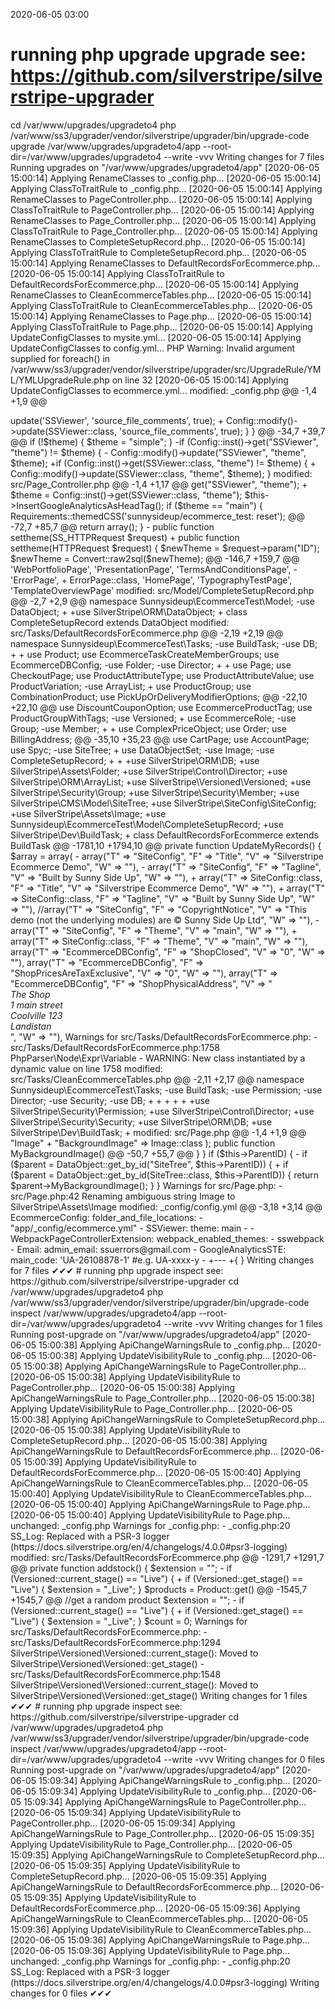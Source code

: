 2020-06-05 03:00

# running php upgrade upgrade see: https://github.com/silverstripe/silverstripe-upgrader
cd /var/www/upgrades/upgradeto4
php /var/www/ss3/upgrader/vendor/silverstripe/upgrader/bin/upgrade-code upgrade /var/www/upgrades/upgradeto4/app  --root-dir=/var/www/upgrades/upgradeto4 --write -vvv
Writing changes for 7 files
Running upgrades on "/var/www/upgrades/upgradeto4/app"
[2020-06-05 15:00:14] Applying RenameClasses to _config.php...
[2020-06-05 15:00:14] Applying ClassToTraitRule to _config.php...
[2020-06-05 15:00:14] Applying RenameClasses to PageController.php...
[2020-06-05 15:00:14] Applying ClassToTraitRule to PageController.php...
[2020-06-05 15:00:14] Applying RenameClasses to Page_Controller.php...
[2020-06-05 15:00:14] Applying ClassToTraitRule to Page_Controller.php...
[2020-06-05 15:00:14] Applying RenameClasses to CompleteSetupRecord.php...
[2020-06-05 15:00:14] Applying ClassToTraitRule to CompleteSetupRecord.php...
[2020-06-05 15:00:14] Applying RenameClasses to DefaultRecordsForEcommerce.php...
[2020-06-05 15:00:14] Applying ClassToTraitRule to DefaultRecordsForEcommerce.php...
[2020-06-05 15:00:14] Applying RenameClasses to CleanEcommerceTables.php...
[2020-06-05 15:00:14] Applying ClassToTraitRule to CleanEcommerceTables.php...
[2020-06-05 15:00:14] Applying RenameClasses to Page.php...
[2020-06-05 15:00:14] Applying ClassToTraitRule to Page.php...
[2020-06-05 15:00:14] Applying UpdateConfigClasses to mysite.yml...
[2020-06-05 15:00:14] Applying UpdateConfigClasses to config.yml...
PHP Warning:  Invalid argument supplied for foreach() in /var/www/ss3/upgrader/vendor/silverstripe/upgrader/src/UpgradeRule/YML/YMLUpgradeRule.php on line 32
[2020-06-05 15:00:14] Applying UpdateConfigClasses to ecommerce.yml...
modified:	_config.php
@@ -1,4 +1,9 @@
 <?php
+
+use SilverStripe\Control\Director;
+use SilverStripe\Core\Config\Config;
+use SilverStripe\View\SSViewer;
+use SilverStripe\Control\Controller;

 global $project;
 $project = 'app';
@@ -17,7 +22,7 @@
 else {
 //      BasicAuth::protect_entire_site();
         if(Director::isDev()) {
-                Config::modify()->update('SSViewer', 'source_file_comments', true);
+                Config::modify()->update(SSViewer::class, 'source_file_comments', true);
         }
 }

@@ -34,7 +39,7 @@
 if (!$theme) {
     $theme = "simple";
 }
-if (Config::inst()->get("SSViewer", "theme") != $theme) {
-    Config::modify()->update("SSViewer", "theme", $theme);
+if (Config::inst()->get(SSViewer::class, "theme") != $theme) {
+    Config::modify()->update(SSViewer::class, "theme", $theme);
 }


modified:	src/Page_Controller.php
@@ -1,4 +1,17 @@
 <?php
+
+use SilverStripe\Core\Config\Config;
+use SilverStripe\View\SSViewer;
+use SilverStripe\View\Requirements;
+use Sunnysideup\EcommerceTest\Model\CompleteSetupRecord;
+use SilverStripe\Control\HTTPRequest;
+use SilverStripe\Core\Convert;
+use SilverStripe\ORM\DB;
+use SilverStripe\Control\Controller;
+use SilverStripe\CMS\Model\SiteTree;
+use SilverStripe\Control\Director;
+use SilverStripe\ErrorPage\ErrorPage;
+use SilverStripe\CMS\Controllers\ContentController;

 class Page_Controller extends ContentController
 {
@@ -36,7 +49,7 @@
         //theme needs to be set TWO times...
         //$theme = Session::get("theme"); if(!$theme) {$theme = "simple";}SSViewer::set_theme($theme);
         parent::init();
-        $theme = Config::inst()->get("SSViewer", "theme");
+        $theme = Config::inst()->get(SSViewer::class, "theme");
         $this->InsertGoogleAnalyticsAsHeadTag();
         if ($theme == "main") {
             Requirements::themedCSS('sunnysideup/ecommerce_test: reset');
@@ -72,7 +85,7 @@
         return array();
     }

-    public function settheme(SS_HTTPRequest $request)
+    public function settheme(HTTPRequest $request)
     {
         $newTheme = $request->param("ID");
         $newTheme = Convert::raw2sql($newTheme);
@@ -146,7 +159,7 @@
             'WebPortfolioPage',
             'PresentationPage',
             'TermsAndConditionsPage',
-            'ErrorPage',
+            ErrorPage::class,
             'HomePage',
             'TypographyTestPage',
             'TemplateOverviewPage'

modified:	src/Model/CompleteSetupRecord.php
@@ -2,7 +2,9 @@

 namespace Sunnysideup\EcommerceTest\Model;

-use DataObject;
+
+use SilverStripe\ORM\DataObject;
+


 class CompleteSetupRecord extends DataObject

modified:	src/Tasks/DefaultRecordsForEcommerce.php
@@ -2,19 +2,19 @@

 namespace Sunnysideup\EcommerceTest\Tasks;

-use BuildTask;
-use DB;
+
+
 use Product;
 use EcommerceTaskCreateMemberGroups;
 use EcommerceDBConfig;
-use Folder;
-use Director;
+
+
 use Page;
 use CheckoutPage;
 use ProductAttributeType;
 use ProductAttributeValue;
 use ProductVariation;
-use ArrayList;
+
 use ProductGroup;
 use CombinationProduct;
 use PickUpOrDeliveryModifierOptions;
@@ -22,10 +22,10 @@
 use DiscountCouponOption;
 use EcommerceProductTag;
 use ProductGroupWithTags;
-use Versioned;
+
 use EcommerceRole;
-use Group;
-use Member;
+
+
 use ComplexPriceObject;
 use Order;
 use BillingAddress;
@@ -35,10 +35,23 @@
 use CartPage;
 use AccountPage;
 use Spyc;
-use SiteTree;
+
 use DataObjectSet;
-use Image;
-use CompleteSetupRecord;
+
+
+use SilverStripe\ORM\DB;
+use SilverStripe\Assets\Folder;
+use SilverStripe\Control\Director;
+use SilverStripe\ORM\ArrayList;
+use SilverStripe\Versioned\Versioned;
+use SilverStripe\Security\Group;
+use SilverStripe\Security\Member;
+use SilverStripe\CMS\Model\SiteTree;
+use SilverStripe\SiteConfig\SiteConfig;
+use SilverStripe\Assets\Image;
+use Sunnysideup\EcommerceTest\Model\CompleteSetupRecord;
+use SilverStripe\Dev\BuildTask;
+


 class DefaultRecordsForEcommerce extends BuildTask
@@ -1781,10 +1794,10 @@
     private function UpdateMyRecords()
     {
         $array = array(
-            array("T" => "SiteConfig", "F" => "Title", "V" => "Silverstripe Ecommerce Demo", "W" => ""),
-            array("T" => "SiteConfig", "F" => "Tagline", "V" => "Built by Sunny Side Up", "W" => ""),
+            array("T" => SiteConfig::class, "F" => "Title", "V" => "Silverstripe Ecommerce Demo", "W" => ""),
+            array("T" => SiteConfig::class, "F" => "Tagline", "V" => "Built by Sunny Side Up", "W" => ""),
             //array("T" => "SiteConfig", "F" => "CopyrightNotice", "V" => "This demo (not the underlying modules) are &copy; Sunny Side Up Ltd", "W" => ""),
-            array("T" => "SiteConfig", "F" => "Theme", "V" => "main", "W" => ""),
+            array("T" => SiteConfig::class, "F" => "Theme", "V" => "main", "W" => ""),
             array("T" => "EcommerceDBConfig", "F" => "ShopClosed", "V" => "0", "W" => ""),
             array("T" => "EcommerceDBConfig", "F" => "ShopPricesAreTaxExclusive", "V" => "0", "W" => ""),
             array("T" => "EcommerceDBConfig", "F" => "ShopPhysicalAddress", "V" => "<address>The Shop<br />1 main street<br />Coolville 123<br />Landistan</address>", "W" => ""),

Warnings for src/Tasks/DefaultRecordsForEcommerce.php:
 - src/Tasks/DefaultRecordsForEcommerce.php:1758 PhpParser\Node\Expr\Variable
 - WARNING: New class instantiated by a dynamic value on line 1758

modified:	src/Tasks/CleanEcommerceTables.php
@@ -2,11 +2,17 @@

 namespace Sunnysideup\EcommerceTest\Tasks;

-use BuildTask;
-use Permission;
-use Director;
-use Security;
-use DB;
+
+
+
+
+
+use SilverStripe\Security\Permission;
+use SilverStripe\Control\Director;
+use SilverStripe\Security\Security;
+use SilverStripe\ORM\DB;
+use SilverStripe\Dev\BuildTask;
+




modified:	src/Page.php
@@ -1,4 +1,9 @@
 <?php
+
+use SilverStripe\Assets\Image;
+use SilverStripe\CMS\Model\SiteTree;
+use SilverStripe\ORM\DataObject;
+use SilverStripe\SiteConfig\SiteConfig;

 class Page extends SiteTree
 {
@@ -39,7 +44,7 @@
   * ### @@@@ STOP REPLACEMENT @@@@ ###
   */
     private static $has_one = array(
-        "BackgroundImage" => "Image"
+        "BackgroundImage" => Image::class
     );

     public function MyBackgroundImage()
@@ -50,7 +55,7 @@
             }
         }
         if ($this->ParentID) {
-            if ($parent = DataObject::get_by_id("SiteTree", $this->ParentID)) {
+            if ($parent = DataObject::get_by_id(SiteTree::class, $this->ParentID)) {
                 return $parent->MyBackgroundImage();
             }
         }

Warnings for src/Page.php:
 - src/Page.php:42 Renaming ambiguous string Image to SilverStripe\Assets\Image

modified:	_config/config.yml
@@ -3,18 +3,14 @@
 EcommerceConfig:
   folder_and_file_locations:
     - "app/_config/ecommerce.yml"
-
 SSViewer:
   theme: main
-
-
 WebpackPageControllerExtension:
   webpack_enabled_themes:
     - sswebpack
-
 Email:
   admin_email: ssuerrors@gmail.com
-
 GoogleAnalyticsSTE:
   main_code: 'UA-26108878-1' #e.g. UA-xxxx-y
-
+---
+{  }

Writing changes for 7 files
✔✔✔
# running php upgrade inspect see: https://github.com/silverstripe/silverstripe-upgrader
cd /var/www/upgrades/upgradeto4
php /var/www/ss3/upgrader/vendor/silverstripe/upgrader/bin/upgrade-code inspect /var/www/upgrades/upgradeto4/app  --root-dir=/var/www/upgrades/upgradeto4 --write -vvv
Writing changes for 1 files
Running post-upgrade on "/var/www/upgrades/upgradeto4/app"
[2020-06-05 15:00:38] Applying ApiChangeWarningsRule to _config.php...
[2020-06-05 15:00:38] Applying UpdateVisibilityRule to _config.php...
[2020-06-05 15:00:38] Applying ApiChangeWarningsRule to PageController.php...
[2020-06-05 15:00:38] Applying UpdateVisibilityRule to PageController.php...
[2020-06-05 15:00:38] Applying ApiChangeWarningsRule to Page_Controller.php...
[2020-06-05 15:00:38] Applying UpdateVisibilityRule to Page_Controller.php...
[2020-06-05 15:00:38] Applying ApiChangeWarningsRule to CompleteSetupRecord.php...
[2020-06-05 15:00:38] Applying UpdateVisibilityRule to CompleteSetupRecord.php...
[2020-06-05 15:00:38] Applying ApiChangeWarningsRule to DefaultRecordsForEcommerce.php...
[2020-06-05 15:00:39] Applying UpdateVisibilityRule to DefaultRecordsForEcommerce.php...
[2020-06-05 15:00:40] Applying ApiChangeWarningsRule to CleanEcommerceTables.php...
[2020-06-05 15:00:40] Applying UpdateVisibilityRule to CleanEcommerceTables.php...
[2020-06-05 15:00:40] Applying ApiChangeWarningsRule to Page.php...
[2020-06-05 15:00:40] Applying UpdateVisibilityRule to Page.php...
unchanged:	_config.php
Warnings for _config.php:
 - _config.php:20 SS_Log: Replaced with a PSR-3 logger (https://docs.silverstripe.org/en/4/changelogs/4.0.0#psr3-logging)
modified:	src/Tasks/DefaultRecordsForEcommerce.php
@@ -1291,7 +1291,7 @@
     private function addstock()
     {
         $extension = "";
-        if (Versioned::current_stage() == "Live") {
+        if (Versioned::get_stage() == "Live") {
             $extension = "_Live";
         }
         $products = Product::get()
@@ -1545,7 +1545,7 @@

         //get a random product
         $extension = "";
-        if (Versioned::current_stage() == "Live") {
+        if (Versioned::get_stage() == "Live") {
             $extension = "_Live";
         }
         $count = 0;

Warnings for src/Tasks/DefaultRecordsForEcommerce.php:
 - src/Tasks/DefaultRecordsForEcommerce.php:1294 SilverStripe\Versioned\Versioned::current_stage(): Moved to SilverStripe\Versioned\Versioned::get_stage()
 - src/Tasks/DefaultRecordsForEcommerce.php:1548 SilverStripe\Versioned\Versioned::current_stage(): Moved to SilverStripe\Versioned\Versioned::get_stage()
Writing changes for 1 files
✔✔✔
# running php upgrade inspect see: https://github.com/silverstripe/silverstripe-upgrader
cd /var/www/upgrades/upgradeto4
php /var/www/ss3/upgrader/vendor/silverstripe/upgrader/bin/upgrade-code inspect /var/www/upgrades/upgradeto4/app  --root-dir=/var/www/upgrades/upgradeto4 --write -vvv
Writing changes for 0 files
Running post-upgrade on "/var/www/upgrades/upgradeto4/app"
[2020-06-05 15:09:34] Applying ApiChangeWarningsRule to _config.php...
[2020-06-05 15:09:34] Applying UpdateVisibilityRule to _config.php...
[2020-06-05 15:09:34] Applying ApiChangeWarningsRule to PageController.php...
[2020-06-05 15:09:34] Applying UpdateVisibilityRule to PageController.php...
[2020-06-05 15:09:34] Applying ApiChangeWarningsRule to Page_Controller.php...
[2020-06-05 15:09:35] Applying UpdateVisibilityRule to Page_Controller.php...
[2020-06-05 15:09:35] Applying ApiChangeWarningsRule to CompleteSetupRecord.php...
[2020-06-05 15:09:35] Applying UpdateVisibilityRule to CompleteSetupRecord.php...
[2020-06-05 15:09:35] Applying ApiChangeWarningsRule to DefaultRecordsForEcommerce.php...
[2020-06-05 15:09:35] Applying UpdateVisibilityRule to DefaultRecordsForEcommerce.php...
[2020-06-05 15:09:36] Applying ApiChangeWarningsRule to CleanEcommerceTables.php...
[2020-06-05 15:09:36] Applying UpdateVisibilityRule to CleanEcommerceTables.php...
[2020-06-05 15:09:36] Applying ApiChangeWarningsRule to Page.php...
[2020-06-05 15:09:36] Applying UpdateVisibilityRule to Page.php...
unchanged:	_config.php
Warnings for _config.php:
 - _config.php:20 SS_Log: Replaced with a PSR-3 logger (https://docs.silverstripe.org/en/4/changelogs/4.0.0#psr3-logging)
Writing changes for 0 files
✔✔✔